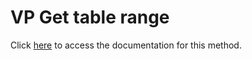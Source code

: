 <!---->
# VP Get table range

Click [here](https://developer.4d.com/docs/ViewPro/commands/vp-get-table-range) to access the documentation for this method.

